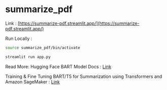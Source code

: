 # summarize_pdf

Link : [https://summarize-pdf.streamlit.app/](https://summarize-pdf.streamlit.app/) 


Run Locally : 


```bash
source summarize_pdf/bin/activate
```

```bash
streamlit run app.py
```

Read More:
Hugging Face BART Model Docs : [Link](https://huggingface.co/docs/transformers/en/model_doc/bart) 

Training & Fine Tuning BART/T5 for Summarization using Transformers and Amazon SageMaker : [Link](https://huggingface.co/blog/sagemaker-distributed-training-seq2seq)


